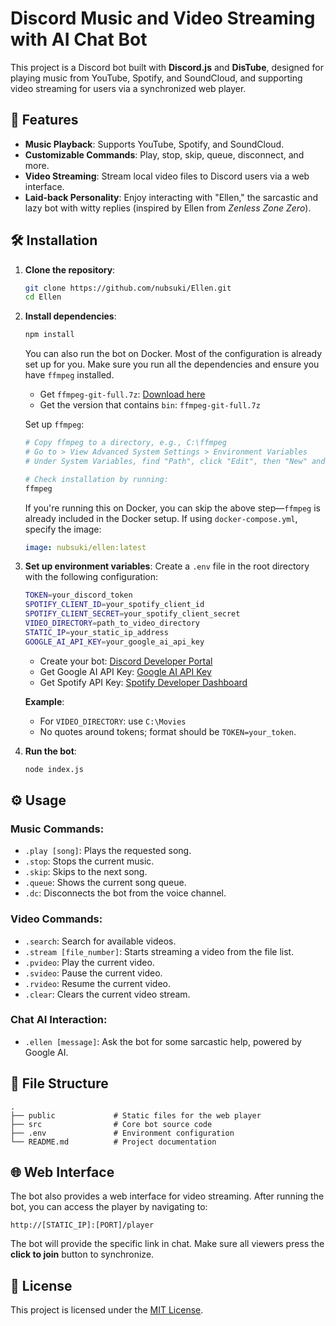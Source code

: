 # Discord Music and Video Streaming with AI Chat Bot 

This project is a Discord bot built with **Discord.js** and **DisTube**, designed for playing music from YouTube, Spotify, and SoundCloud, and supporting video streaming for users via a synchronized web player. 

## 🌟 Features

- **Music Playback**: Supports YouTube, Spotify, and SoundCloud.
- **Customizable Commands**: Play, stop, skip, queue, disconnect, and more.
- **Video Streaming**: Stream local video files to Discord users via a web interface.
- **Laid-back Personality**: Enjoy interacting with "Ellen," the sarcastic and lazy bot with witty replies (inspired by Ellen from *Zenless Zone Zero*).

## 🛠️ Installation

1. **Clone the repository**:

   ```bash
   git clone https://github.com/nubsuki/Ellen.git
   cd Ellen
   ```

2. **Install dependencies**:

   ```bash
   npm install
   ```

   You can also run the bot on Docker. Most of the configuration is already set up for you. Make sure you run all the dependencies and ensure you have `ffmpeg` installed.

   - Get `ffmpeg-git-full.7z`: [Download here](https://www.gyan.dev/ffmpeg/builds/)
   - Get the version that contains `bin`: `ffmpeg-git-full.7z`

   Set up `ffmpeg`:

   ```bash
   # Copy ffmpeg to a directory, e.g., C:\ffmpeg
   # Go to > View Advanced System Settings > Environment Variables
   # Under System Variables, find "Path", click "Edit", then "New" and add C:\ffmpeg\bin

   # Check installation by running:
   ffmpeg
   ```

   If you're running this on Docker, you can skip the above step—`ffmpeg` is already included in the Docker setup. If using `docker-compose.yml`, specify the image:

   ```yaml
   image: nubsuki/ellen:latest
   ```

3. **Set up environment variables**: Create a `.env` file in the root directory with the following configuration:

   ```bash
   TOKEN=your_discord_token
   SPOTIFY_CLIENT_ID=your_spotify_client_id
   SPOTIFY_CLIENT_SECRET=your_spotify_client_secret
   VIDEO_DIRECTORY=path_to_video_directory
   STATIC_IP=your_static_ip_address
   GOOGLE_AI_API_KEY=your_google_ai_api_key
   ```

   - Create your bot: [Discord Developer Portal](https://discord.com/developers/applications)
   - Get Google AI API Key: [Google AI API Key](https://ai.google.dev/gemini-api/docs/api-key)
   - Get Spotify API Key: [Spotify Developer Dashboard](https://developer.spotify.com/dashboard)

   **Example**:
   
   - For `VIDEO_DIRECTORY`: use `C:\Movies`
   - No quotes around tokens; format should be `TOKEN=your_token`.

4. **Run the bot**:

   ```bash
   node index.js
   ```

## ⚙️ Usage

### Music Commands:
- `.play [song]`: Plays the requested song.
- `.stop`: Stops the current music.
- `.skip`: Skips to the next song.
- `.queue`: Shows the current song queue.
- `.dc`: Disconnects the bot from the voice channel.

### Video Commands:
- `.search`: Search for available videos.
- `.stream [file_number]`: Starts streaming a video from the file list.
- `.pvideo`: Play the current video.
- `.svideo`: Pause the current video.
- `.rvideo`: Resume the current video.
- `.clear`: Clears the current video stream.

### Chat AI Interaction:
- `.ellen [message]`: Ask the bot for some sarcastic help, powered by Google AI. 

## 📂 File Structure

```
.
├── public             # Static files for the web player
├── src                # Core bot source code
├── .env               # Environment configuration
└── README.md          # Project documentation
```

## 🌐 Web Interface

The bot also provides a web interface for video streaming. After running the bot, you can access the player by navigating to:

```
http://[STATIC_IP]:[PORT]/player
```

The bot will provide the specific link in chat. Make sure all viewers press the **click to join** button to synchronize.

## 📝 License

This project is licensed under the [MIT License](LICENSE).

